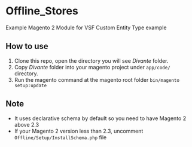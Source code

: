 # Offline_Stores
Example Magento 2 Module for VSF Custom Entity Type example

## How to use
1. Clone this repo, open the directory you will see _Divante_ folder. 
2. Copy _Divante_ folder into your magento project under `app/code/` directory.
3. Run the magento command at the magento root folder `bin/magento setup:update`

## Note
- It uses declarative schema by default so you need to have Magento 2 above 2.3 
- If your Magento 2 version less than 2.3, uncomment `Offline/Setup/InstallSchema.php` file

